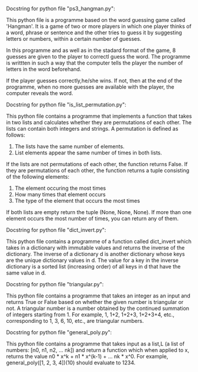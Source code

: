 Docstring for python file "ps3_hangman.py":

This python file is a programme based on the word guessing game called 'Hangman'.
It is a game of two or more players in which one player thinks of a word, phrase 
or sentence and the other tries to guess it by suggesting letters or numbers, 
within a certain number of guesses.

In this programme and as well as in the stadard format of the game, 8 guesses are
given to the player to correctl guess the word. The programme is writtten in 
such a way that the computer tells the player the number of letters in the word
beforehand.

If the player guesses correctly,he/she wins. If not, then at the end of the programme,
when no more guesses are available with the player, the computer reveals the word.



Docstring for python file "is_list_permutation.py":

This python file contains a programme that implements a function that takes in two lists
and calculates whether they are permutations of each other. The lists can contain both 
integers and strings. A permutation is defined as follows:

  1. The lists have the same number of elements.
  2. List elements appear the same number of times in both lists.
  
If the lists are not permutations of each other, the function returns False. 
If they are permutations of each other, the function returns a tuple consisting of the 
following elements:

  1. The element occuring the most times
  2. How many times that element occurs
  3. The type of the element that occurs the most times
  
If both lists are empty return the tuple (None, None, None). If more than one element occurs
the most number of times, you can return any of them.



Docstring for python file "dict_invert.py":

This python file contains a programme of a function called dict_invert which takes in a 
dictionary with immutable values and returns the inverse of the dictionary. The inverse of 
a dictionary d is another dictionary whose keys are the unique dictionary values in d. The 
value for a key in the inverse dictionary is a sorted list (increasing order) of all keys 
in d that have the same value in d.



Docstring for python file "triangular.py":

This python file contains a programme that takes an integer as an input and returns True
or False based on whether the given number is triangular or not.
A triangular number is a number obtained by the continued summation of integers starting 
from 1. For example, 1, 1+2, 1+2+3, 1+2+3+4, etc., corresponding to 1, 3, 6, 10, etc., 
are triangular numbers.



Docstring for python file "general_poly.py":

This python file contains a programme that takes input as a list,L (a list of numbers: 
[n0, n1, n2, ... nk]) and return a function which when applied to x, returns the value
n0 * x^k + n1 * x^(k-1) + ... nk * x^0.
For example, general_poly([1, 2, 3, 4])(10) should evaluate to 1234.
